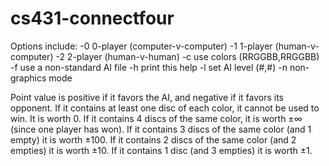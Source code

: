 # cs431-connectfour

Options include:
    -0      0-player (computer-v-computer)
    -1      1-player (human-v-computer)
    -2      2-player (human-v-human)
    -c      use colors (RRGGBB,RRGGBB)
    -f      use a non-standard AI file
    -h      print this help
    -l      set AI level (#,#)
    -n      non-graphics mode

Point value is positive if it favors the AI, and negative if it favors its opponent.
If it contains at least one disc of each color, it cannot be used to win. It is worth 0.
If it contains 4 discs of the same color, it is worth ±∞ (since one player has won).
If it contains 3 discs of the same color (and 1 empty) it is worth ±100.
If it contains 2 discs of the same color (and 2 empties) it is worth ±10.
If it contains 1 disc (and 3 empties) it is worth ±1.